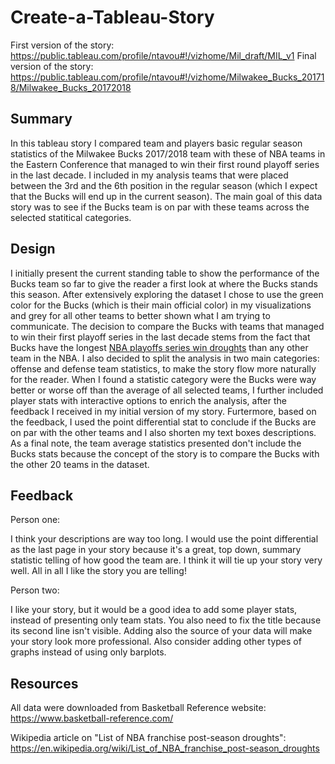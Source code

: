 # Create-a-Tableau-Story

First version of the story: https://public.tableau.com/profile/ntavou#!/vizhome/Mil_draft/MIL_v1
Final version of the story: https://public.tableau.com/profile/ntavou#!/vizhome/Milwakee_Bucks_201718/Milwakee_Bucks_20172018

## Summary

In this tableau story I compared team and players basic regular season statistics of the Milwakee Bucks 2017/2018 team with these of NBA teams in the Eastern Conference that managed to win their first round playoff series in the last decade. I included in my analysis teams that were placed between the 3rd and the 6th position in the regular season (which I expect that the Bucks will end up in the current season). The main goal of this data story was to see if the Bucks team is on par with these teams across the selected statitical categories.

## Design

I initially present the current standing table to show the performance of the Bucks team so far to give the reader a first look at where the Bucks stands this season. After extensively exploring the dataset I chose to use the green color for the Bucks (which is their main official color) in my visualizations and grey for all other teams to better shown what I am trying to communicate. The decision to compare the Bucks with teams that managed to win their first playoff series in the last decade stems from the fact that Bucks have the longest [NBA playoffs series win droughts](https://en.wikipedia.org/wiki/List_of_NBA_franchise_post-season_droughts) than any other team in the NBA.  I also decided to split the analysis in two main categories: offense and defense team statistics, to make the story flow more naturally for the reader.  When I found a statistic category were the Bucks were way better or worse off than the average of all selected teams, I further included player stats with interactive options to enrich the analysis, after the feedback I received in my initial version of my story. Furtermore, based on the feedback, I used the point differential stat to conclude if the Bucks are on par with the other teams and I also shorten my text boxes descriptions. As a final note, the team average statistics presented don't include the Bucks stats because the concept of the story is to compare the Bucks with the other 20 teams in the dataset.

## Feedback

Person one:

I think your descriptions are way too long. I would use the point differential as the last page in your story because it's a great, top down, summary statistic telling of how good the team are. I think it will tie up your story very well. All in all I like the story you are telling!

Person two:

I like your story, but it would be a good idea to add some player stats, instead of presenting only team stats. You also need to fix the title because its second line isn't visible. Adding also the source of your data will make your story look more professional. Also consider adding other types of graphs instead of using only barplots.

## Resources

All data were downloaded from Basketball Reference website: https://www.basketball-reference.com/  

Wikipedia article on "List of NBA franchise post-season droughts": https://en.wikipedia.org/wiki/List_of_NBA_franchise_post-season_droughts


